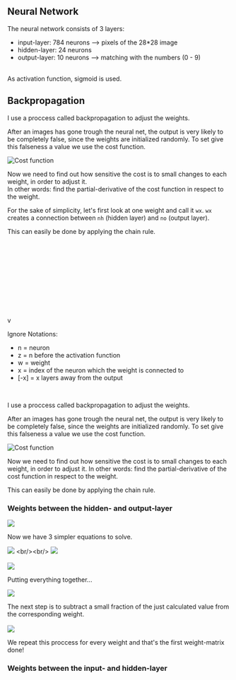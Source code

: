 ## Neural Network
The neural network consists of 3 layers:
+ input-layer: 784 neurons  --> pixels of the 28\*28 image
+ hidden-layer: 24 neurons  
+ output-layer: 10 neurons  --> matching with the numbers (0 - 9)
<br/> 
As activation function, sigmoid is used.

## Backpropagation
I use a proccess called backpropagation to adjust the weights.

After an images has gone trough the neural net, the output is very likely to be completely false, since the weights are initialized randomly.
To set give this falseness a value we use the cost function.

![Cost function](https://latex.codecogs.com/svg.image?\color{white}&space;C(...)&space;=&space;\sum_{n=0}^{9}(output[n]&space;-&space;desiredOutput[n])^{2})

Now we need to find out how sensitive the cost is to small changes to each weight, in order to adjust it. <br/>
In other words: find the partial-derivative of the cost function in respect to the weight.<br/>

For the sake of simplicity, let's first look at one weight and call it `wx`. `wx` creates a connection between `nh` (hidden layer) and `no` (output layer).
 


This can easily be done by applying the chain rule.<br/>



















<br/> <br/> <br/> <br/> <br/> <br/> <br/> <br/> <br/> <br/> v

Ignore
Notations: <br/> 
+ n = neuron<br/> 
+ z = n before the activation function <br/> 
+ w = weight <br/>
+ x = index of the neuron which the weight is connected to
+ [-x] = x layers away from the output
<br/>

I use a proccess called backpropagation to adjust the weights.

After an images has gone trough the neural net, the output is very likely to be completely false, since the weights are initialized randomly.
To set give this falseness a value we use the cost function.

![Cost function](https://latex.codecogs.com/svg.image?\color{white}&space;C(...)&space;=&space;\sum_{n=0}^{9}(output[n]&space;-&space;desiredOutput[n])^{2})

Now we need to find out how sensitive the cost is to small changes to each weight, in order to adjust it.
In other words: find the partial-derivative of the cost function in respect to the weight.

This can easily be done by applying the chain rule.<br/>

### Weights between the hidden- and output-layer
![](https://latex.codecogs.com/svg.image?\color{white}\frac{\partial&space;C}{\partial&space;w}&space;=&space;\frac{\partial&space;C}{\partial&space;n}\frac{\partial&space;n}{\partial&space;z}\frac{\partial&space;z}{\partial&space;w})
<br/>

Now we have 3 simpler equations to solve. <br/>

![](https://latex.codecogs.com/svg.image?\color{white}\frac{\partial&space;C}{\partial&space;n}&space;=&space;2(output[i]&space;-&space;desiredOutput[i]))
<br/><br/>
![](https://latex.codecogs.com/svg.image?\color{white}\frac{\partial&space;n}{\partial&space;z}&space;=&space;sigmoid'(z))
<br/><br/>
![](https://latex.codecogs.com/svg.image?\color{white}\frac{\partial&space;z}{\partial&space;w}&space;=&space;n[-1])
<br/>

Putting everything together...

![](https://latex.codecogs.com/svg.image?\color{white}\frac{\partial&space;C}{\partial&space;w}&space;=&space;2(output[i]&space;-&space;desiredOutput[i])sigmoid'(z)n[-1])

The next step is to subtract a small fraction of the just calculated value from the corresponding weight.<br/><br/>
![](https://latex.codecogs.com/svg.image?\color{white}w&space;=&space;w&space;-&space;r\frac{\partial&space;C}{\partial&space;w})

We repeat this proccess for every weight and that's the first weight-matrix done!

### Weights between the input- and hidden-layer









